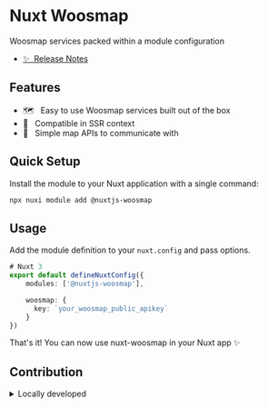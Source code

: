 # Nuxt Woosmap

<!-- [![npm version][npm-version-src]][npm-version-href]
[![License][license-src]][license-href]
[![Nuxt][nuxt-src]][nuxt-href] -->

Woosmap services packed within a module configuration

- [✨ &nbsp;Release Notes](/CHANGELOG.md)
<!-- - [🏀 Online playground](https://stackblitz.com/github/your-org/my-module?file=playground%2Fapp.vue) -->
<!-- - [📖 &nbsp;Documentation](https://example.com) -->

## Features

- 🗺️ &nbsp; Easy to use Woosmap services built out of the box
- 🚠 &nbsp; Compatible in SSR context
- 🌲 &nbsp; Simple map APIs to communicate with

## Quick Setup

Install the module to your Nuxt application with a single command:

```bash
npx nuxi module add @nuxtjs-woosmap
```

## Usage

Add the module definition to your `nuxt.config` and pass options.

```ts
# Nuxt 3
export default defineNuxtConfig({
    modules: ['@nuxtjs-woosmap'],

    woosmap: {
      key: `your_woosmap_public_apikey`
    }
})
```

That's it! You can now use nuxt-woosmap in your Nuxt app ✨


## Contribution

<details>
  <summary>Locally developed</summary>
  
  ```bash
  # Install dependencies
  npm install
  
  # Generate type stubs
  npm run dev:prepare
  
  # Develop with the playground
  npm run dev
  
  # Build the playground
  npm run dev:build
  
  # Run ESLint
  npm run lint
  
  # Run Vitest
  npm run test
  npm run test:watch
  
  # Release new version
  npm run release
  ```

</details>
